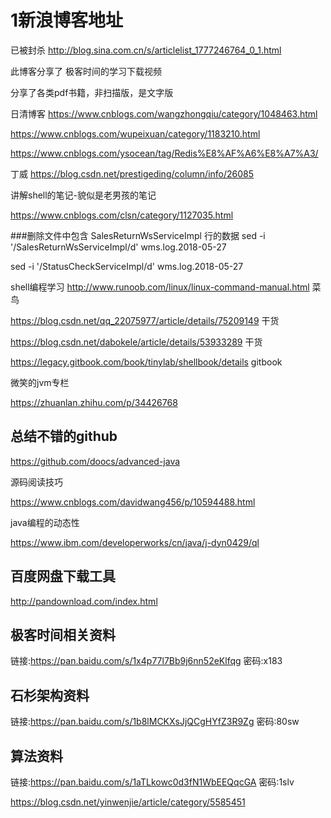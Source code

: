 # 1新浪博客地址
已被封杀
http://blog.sina.com.cn/s/articlelist_1777246764_0_1.html

此博客分享了 极客时间的学习下载视频

分享了各类pdf书籍，非扫描版，是文字版









日清博客
https://www.cnblogs.com/wangzhongqiu/category/1048463.html

https://www.cnblogs.com/wupeixuan/category/1183210.html

https://www.cnblogs.com/ysocean/tag/Redis%E8%AF%A6%E8%A7%A3/

丁威
https://blog.csdn.net/prestigeding/column/info/26085







讲解shell的笔记-貌似是老男孩的笔记

https://www.cnblogs.com/clsn/category/1127035.html

###删除文件中包含 SalesReturnWsServiceImpl 行的数据
sed -i '/SalesReturnWsServiceImpl/d' wms.log.2018-05-27

sed -i '/StatusCheckServiceImpl/d' wms.log.2018-05-27

shell编程学习
http://www.runoob.com/linux/linux-command-manual.html  菜鸟

https://blog.csdn.net/qq_22075977/article/details/75209149 干货

https://blog.csdn.net/dabokele/article/details/53933289  干货

https://legacy.gitbook.com/book/tinylab/shellbook/details  gitbook



微笑的jvm专栏

https://zhuanlan.zhihu.com/p/34426768

## 总结不错的github
https://github.com/doocs/advanced-java





源码阅读技巧 

https://www.cnblogs.com/davidwang456/p/10594488.html



java编程的动态性

https://www.ibm.com/developerworks/cn/java/j-dyn0429/ql



## 百度网盘下载工具

http://pandownload.com/index.html

## 极客时间相关资料

链接:https://pan.baidu.com/s/1x4p77l7Bb9j6nn52eKlfqg  密码:x183

## 石杉架构资料

链接:https://pan.baidu.com/s/1b8lMCKXsJjQCgHYfZ3R9Zg  密码:80sw

## 算法资料

链接:https://pan.baidu.com/s/1aTLkowc0d3fN1WbEEQqcGA  密码:1slv



https://blog.csdn.net/yinwenjie/article/category/5585451